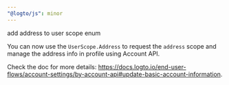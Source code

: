 ```yaml
---
"@logto/js": minor
---
```


add address to user scope enum

You can now use the `UserScope.Address` to request the `address` scope and manage the address info in profile using Account API.

Check the doc for more details: https://docs.logto.io/end-user-flows/account-settings/by-account-api#update-basic-account-information.
